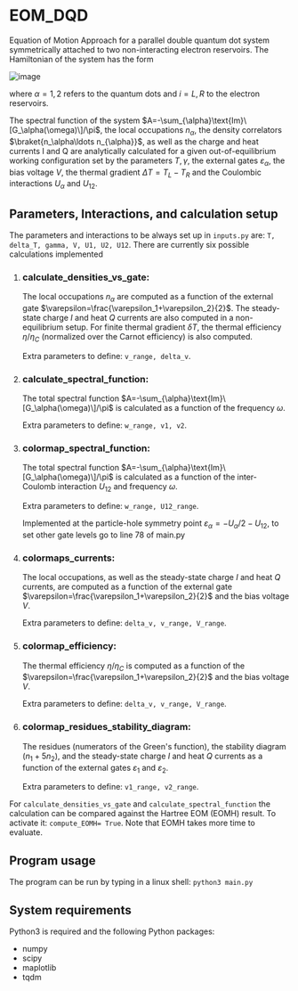 # EOM_DQD
Equation of Motion Approach for a parallel double quantum dot system symmetrically attached to two non-interacting electron reservoirs.  The Hamiltonian of the system has the form

![image](https://github.com/Nahualcsc/EOM_DQD/assets/33580847/eda646d0-275a-4a1f-b317-a07837aed386)

where $\alpha=1,2$ refers to the quantum dots and $i=L,R$ to the electron reservoirs. 

The spectral function of the system $A=-\sum_{\alpha}\text{Im}\[G_\alpha(\omega)\]/\pi$, the local occupations $n_{\alpha}$, the density correlators $\braket{n_\alpha\ldots n_{\alpha}}$, as well as the  charge  and heat currents I and Q are analytically calculated for a given out-of-equilibrium working configuration set by the parameters $T,\gamma$, the external gates $\varepsilon_\alpha$, the bias voltage $V$, the thermal gradient $\Delta T=T_L-T_R$ and the Coulombic interactions $U_\alpha$ and $U_{12}$.

## Parameters, Interactions, and calculation setup
The parameters and interactions to be always set up in ```inputs.py``` are: ```T, delta_T, gamma, V, U1, U2, U12```. 
There are currently six possible calculations implemented
1. ### calculate_densities_vs_gate:
   The local occupations $n_\alpha$ are computed as a function of the external gate $\varepsilon=\frac{\varepsilon_1+\varepsilon_2}{2}$. The steady-state charge $I$ and heat $Q$ currents are also computed in a non-equilibrium setup. For finite thermal gradient $\delta T$, the thermal efficiency $\eta/\eta_C$ (normalized over the Carnot efficiency) is also computed.
   
   Extra parameters to define: ```v_range, delta_v```.
2. ### calculate_spectral_function:
   The total spectral function $A=-\sum_{\alpha}\text{Im}\[G_\alpha(\omega)\]/\pi$ is calculated as a function of the frequency $\omega$.
   
   Extra parameters to define: ```w_range, v1, v2```.
3. ### colormap_spectral_function:
   The total spectral function $A=-\sum_{\alpha}\text{Im}\[G_\alpha(\omega)\]/\pi$ is calculated as a function of the inter-Coulomb interaction $U_{12}$ and  frequency $\omega$.
   
   Extra parameters to define: ```w_range, U12_range```.
   
   Implemented at the particle-hole symmetry point $\varepsilon_\alpha=-U_\alpha/2-U_{12}$, to set other gate levels go to line 78 of main.py
4. ### colormaps_currents:
   The local occupations, as well as the steady-state charge $I$ and heat $Q$ currents, are computed as a function of the external gate $\varepsilon=\frac{\varepsilon_1+\varepsilon_2}{2}$ and the bias voltage $V$.
   
   Extra parameters to define: ```delta_v, v_range, V_range```.
5. ### colormap_efficiency:
   The thermal efficiency  $\eta/\eta_C$ is computed as a function of the $\varepsilon=\frac{\varepsilon_1+\varepsilon_2}{2}$ and the bias voltage $V$.
   
   Extra parameters to define: ```delta_v, v_range, V_range```.
   
7. ### colormap_residues_stability_diagram:
   The residues (numerators of the Green's function), the stability diagram ($n_1+5n_2$), and the steady-state charge $I$ and heat $Q$ currents as a function of the external gates $\varepsilon_1$ and  $\varepsilon_2$.
   
    Extra parameters to define: ```v1_range, v2_range```.

For ```calculate_densities_vs_gate``` and ```calculate_spectral_function``` the calculation can be compared against the Hartree EOM (EOMH) result. To activate it: ```compute_EOMH= True```. Note that EOMH takes more time to evaluate.

## Program usage
The program can be run by typing in a linux shell: ```python3 main.py ```

## System requirements
Python3 is required and the following Python packages:
- numpy
- scipy
- maplotlib
- tqdm
  
